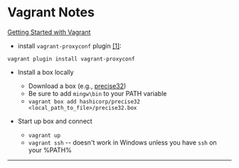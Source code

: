 # Vagrant Notes

[Getting Started with Vagrant](http://docs.vagrantup.com/v2/getting-started/index.html)

* install `vagrant-proxyconf` plugin [\[1\]][1]:  

```  
vagrant plugin install vagrant-proxyconf
```

* Install a box locally

  * Download a box (e.g., [precise32][2])
  * Be sure to add `mingw\bin` to your PATH variable
  * `vagrant box add hashicorp/precise32 <local_path_to_file>/precise32.box`

* Start up box and connect

  * `vagrant up`
  * `vagrant ssh` -- doesn't work in Windows unless you have `ssh` on your %PATH%
-----

[1]: http://stackoverflow.com/questions/19872591/how-to-use-vagrant-in-a-proxy-enviroment
[2]: https://vagrantcloud.com/hashicorp/boxes/precise32/versions/1
